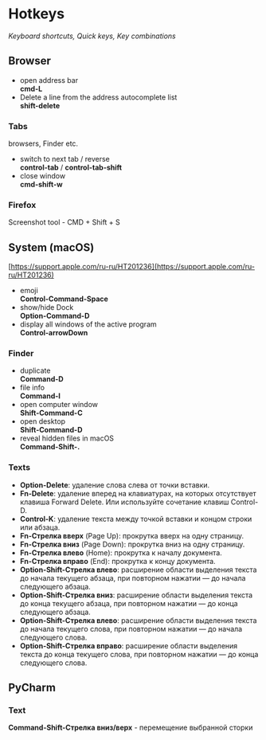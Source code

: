 # Hotkeys

*Keyboard shortcuts, Quick keys, Key combinations* 

## Browser

* open address bar\
  **cmd-L**
* Delete a line from the address autocomplete list\
  **shift-delete**

### Tabs

browsers, Finder etc.

* switch to next tab / reverse\
  **control-tab** / **control-tab-shift**
* close window\
  **cmd-shift-w**

### Firefox

Screenshot tool - CMD + Shift + S

## System (macOS)

[https://support.apple.com/ru-ru/HT201236](https://support.apple.com/ru-ru/HT201236)

* emoji \
  **Control-Command-Space**
* show/hide Dock\
  **Option-Command-D**
* display all windows of the active program\
  **Control-arrowDown**

### Finder

* duplicate\
  **Command-D**
* file info\
  **Command-I**
* open computer window\
  **Shift-Command-C**
* open desktop\
  **Shift-Command-D**
* reveal hidden files in macOS\
  **Command-Shift-.**

### Texts

* **Option-Delete**: удаление слова слева от точки вставки.
* **Fn-Delete**: удаление вперед на клавиатурах, на которых отсутствует клавиша Forward Delete. Или используйте сочетание клавиш Control-D.
* **Control-K**: удаление текста между точкой вставки и концом строки или абзаца.
* **Fn-Стрелка вверх** (Page Up): прокрутка вверх на одну страницу.
* **Fn-Стрелка вниз** (Page Down): прокрутка вниз на одну страницу.
* **Fn-Стрелка влево** (Home): прокрутка к началу документа.
* **Fn-Стрелка вправо** (End): прокрутка к концу документа.
* **Option-Shift-Стрелка влево**: расширение области выделения текста до начала текущего абзаца, при повторном нажатии — до начала следующего абзаца.
* **Option-Shift-Стрелка вниз**: расширение области выделения текста до конца текущего абзаца, при повторном нажатии — до конца следующего абзаца.
* **Option-Shift-Стрелка влево**: расширение области выделения текста до начала текущего слова, при повторном нажатии — до начала следующего слова.
* **Option-Shift-Стрелка вправо**: расширение области выделения текста до конца текущего слова, при повторном нажатии — до конца следующего слова.

## PyCharm

### Text

**Command-Shift-Стрелка вниз/верх** - перемещение выбранной сторки
